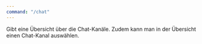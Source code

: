 ```yaml
---
command: "/chat"
---
```

Gibt eine Übersicht über die Chat-Kanäle. Zudem kann man in der Übersicht einen Chat-Kanal auswählen.
